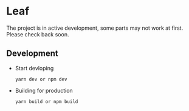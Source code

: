 # Leaf
The project is in active development, some parts may not work at first. Please check back soon.

## Development

- Start devloping
  ```ssh
  yarn dev or npm dev
  ```
- Building for production
  ```ssh
  yarn build or npm build
  ```
